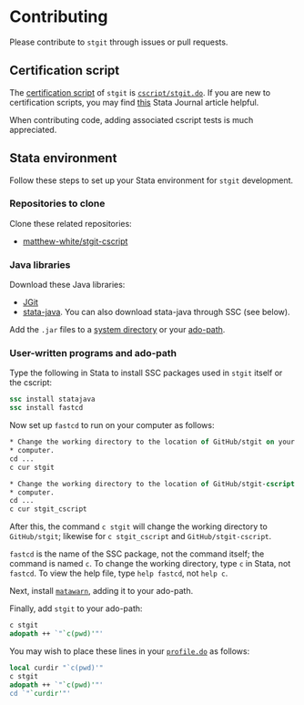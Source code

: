 Contributing
============

Please contribute to `stgit` through issues or pull requests.

Certification script
--------------------

The [certification script](http://www.stata.com/help.cgi?cscript) of `stgit` is [`cscript/stgit.do`](/cscript/stgit.do). If you are new to certification scripts, you may find [this](http://www.stata-journal.com/sjpdf.html?articlenum=pr0001) Stata Journal article helpful.

When contributing code, adding associated cscript tests is much appreciated.

Stata environment
-----------------

Follow these steps to set up your Stata environment for `stgit` development.

### Repositories to clone

Clone these related repositories:

- [matthew-white/stgit-cscript](https://github.com/matthew-white/stgit-cscript)

### Java libraries

Download these Java libraries:

- [JGit](https://eclipse.org/jgit/download/)
- [stata-java](https://github.com/matthew-white/stata-java). You can also download stata-java through SSC (see below).

Add the `.jar` files to a [system directory](http://www.stata.com/help.cgi?sysdir) or your [ado-path](http://www.stata.com/help.cgi?adopath).

### User-written programs and ado-path

Type the following in Stata to install SSC packages used in `stgit` itself or the cscript:

```stata
ssc install statajava
ssc install fastcd
```

Now set up `fastcd` to run on your computer as follows:

```stata
* Change the working directory to the location of GitHub/stgit on your
* computer.
cd ...
c cur stgit

* Change the working directory to the location of GitHub/stgit-cscript on your
* computer.
cd ...
c cur stgit_cscript
```

After this, the command `c stgit` will change the working directory to `GitHub/stgit`; likewise for `c stgit_cscript` and `GitHub/stgit-cscript`.

`fastcd` is the name of the SSC package, not the command itself; the command is named `c`. To change the working directory, type `c` in Stata, not `fastcd`. To view the help file, type `help fastcd`, not `help c`.

Next, install [`matawarn`](https://github.com/matthew-white/matawarn), adding it to your ado-path.

Finally, add `stgit` to your ado-path:

```stata
c stgit
adopath ++ `"`c(pwd)'"'
```

You may wish to place these lines in your [`profile.do`](http://www.stata.com/support/faqs/programming/profile-do-file/) as follows:

```stata
local curdir "`c(pwd)'"
c stgit
adopath ++ `"`c(pwd)'"'
cd `"`curdir'"'
```
